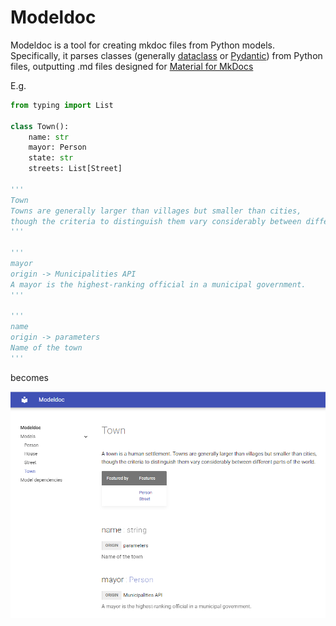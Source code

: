 # Modeldoc

Modeldoc is a tool for creating mkdoc files from Python models. Specifically, it parses  classes (generally [dataclass](https://docs.python.org/3/library/dataclasses.html) or [Pydantic](https://pydantic-docs.helpmanual.io/usage/models/)) from Python files, outputting .md files designed for [Material for MkDocs](https://squidfunk.github.io/mkdocs-material/)

E.g.
```python
from typing import List

class Town():
    name: str
    mayor: Person
    state: str
    streets: List[Street]

'''
Town
Towns are generally larger than villages but smaller than cities, 
though the criteria to distinguish them vary considerably between different parts of the world.
'''

'''
mayor
origin -> Municipalities API
A mayor is the highest-ranking official in a municipal government.
'''

'''
name
origin -> parameters
Name of the town
'''
```

becomes

![Material-town](material-town.png)